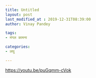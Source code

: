 ```yaml
---
title: Untitled
layout: post
last_modified_at : 2019-12-31T08:39:00
author: Vinay Pandey

tags:
- मंगल कामना

categories:
- लघु

---
```


https://youtu.be/puGqmm-cVok
